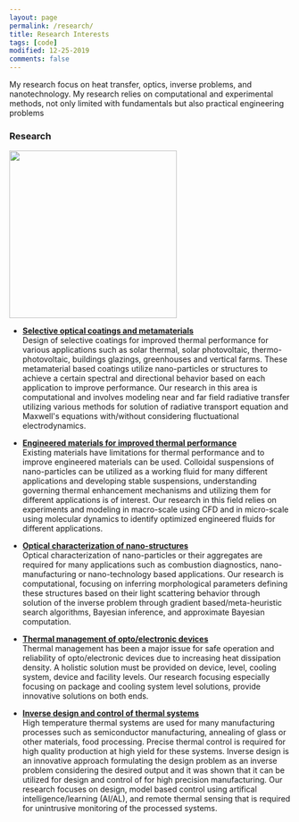 ```yaml
---
layout: page
permalink: /research/
title: Research Interests
tags: [code]
modified: 12-25-2019
comments: false
---
```


My research focus on heat transfer, optics, inverse problems, and nanotechnology.  My research relies on computational and experimental methods, not only limited with fundamentals but also practical engineering problems 

### Research

<img src="{{ site.github.url }}/images/deep_learning.png" height="300" width="300">


* [**Selective optical coatings and metamaterials**](http://www.vision.ee.ethz.ch/~cvlsegmentation/cob/)<br>
Design of selective coatings for improved thermal performance for various applications such as solar thermal, solar photovoltaic, thermo-photovoltaic, buildings glazings, greenhouses and vertical farms.  These metamaterial based coatings utilize nano-particles or structures to achieve a certain spectral and directional behavior based on each application to improve performance.  Our research in this area is computational and involves modeling near and far field radiative transfer utilizing various methods for solution of radiative transport equation and Maxwell's equations with/without considering fluctuational electrodynamics.  

* [**Engineered materials for improved thermal performance**](http://www.eecs.berkeley.edu/Research/Projects/CS/vision/grouping/mcg/)<br>
Existing materials have limitations for thermal performance and to improve engineered materials can be used.  Colloidal suspensions of nano-particles can be utilized as a working fluid for many different applications and  developing stable suspensions, understanding governing thermal enhancement mechanisms and utilizing them for different applications is of interest.  Our research in this field relies on experiments and modeling in macro-scale using CFD and in micro-scale using molecular dynamics to identify optimized engineered fluids for different applications.  

* [**Optical characterization of nano-structures**](http://www.vision.ee.ethz.ch/~biwiproposals/seism/index.html)<br>
Optical characterization of nano-particles or their aggregates are required for many applications such as combustion diagnostics, nano-manufacturing or nano-technology based applications. Our research is computational, focusing on inferring morphological parameters defining these structures based on their light scattering behavior through solution of the inverse problem through gradient based/meta-heuristic search algorithms, Bayesian inference, and approximate Bayesian computation.   

* [**Thermal management of opto/electronic devices**](https://imatge.upc.edu/web/resources/supervised-assessment-segmentation-hierarchies)<br>
Thermal management has been a major issue for safe operation and reliability of opto/electronic devices due to increasing heat dissipation density. A holistic solution must be provided on device, level, cooling system, device and facility levels.  Our research focusing especially focusing on package and cooling system level solutions, provide innovative solutions on both ends.  

* [**Inverse design and control of thermal systems**](https://imatge.upc.edu/web/resources/supervised-assessment-segmentation-hierarchies)<br>
High temperature thermal systems are used for many manufacturing processes such as semiconductor manufacturing, annealing of glass or other materials, food processing.  Precise thermal control is required for high quality production at high yield for these systems.  Inverse design is an innovative approach formulating the design problem as an inverse problem considering the desired output and it was shown that it can be utilized for design and control of for high precision manufacturing.  Our research focuses on design, model based control using artifical intelligence/learning (AI/AL), and remote thermal sensing that is required for unintrusive monitoring of the processed systems.  

 

